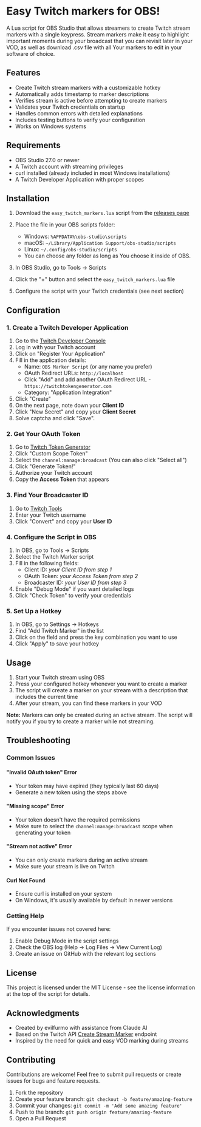 # Easy Twitch markers for OBS!

A Lua script for OBS Studio that allows streamers to create Twitch stream markers with a single keypress. Stream markers make it easy to highlight important moments during your broadcast that you can revisit later in your VOD, as well as download .csv file with all Your markers to edit in your software of choice.

## Features

- Create Twitch stream markers with a customizable hotkey
- Automatically adds timestamp to marker descriptions
- Verifies stream is active before attempting to create markers
- Validates your Twitch credentials on startup
- Handles common errors with detailed explanations
- Includes testing buttons to verify your configuration
- Works on Windows systems

## Requirements

- OBS Studio 27.0 or newer
- A Twitch account with streaming privileges
- curl installed (already included in most Windows installations)
- A Twitch Developer Application with proper scopes

## Installation

1. Download the `easy_twitch_markers.lua` script from the [releases page](https://github.com/furmonenko/easy-markers-twitch/releases/tag/Easy-Twitch-Markers)

2. Place the file in your OBS scripts folder:
   - Windows: `%APPDATA%\obs-studio\scripts`
   - macOS: `~/Library/Application Support/obs-studio/scripts`
   - Linux: `~/.config/obs-studio/scripts`
   - You can choose any folder as long as You choose it inside of OBS.

3. In OBS Studio, go to Tools → Scripts

4. Click the "+" button and select the `easy_twitch_markers.lua` file

5. Configure the script with your Twitch credentials (see next section)

## Configuration

### 1. Create a Twitch Developer Application

1. Go to the [Twitch Developer Console](https://dev.twitch.tv/console)
2. Log in with your Twitch account
3. Click on "Register Your Application"
4. Fill in the application details:
   - Name: `OBS Marker Script` (or any name you prefer)
   - OAuth Redirect URLs: `http://localhost`
   - Click "Add" and add another OAuth Redirect URL - `https://twitchtokengenerator.com`
   - Category: "Application Integration"
5. Click "Create"
6. On the next page, note down your **Client ID**
7. Click "New Secret" and copy your **Client Secret**
8. Solve captcha and click "Save".

### 2. Get Your OAuth Token

1. Go to [Twitch Token Generator](https://twitchtokengenerator.com/)
2. Click "Custom Scope Token"
3. Select the `channel:manage:broadcast` (You can also click "Select all")
4. Click "Generate Token!"
5. Authorize your Twitch account
6. Copy the **Access Token** that appears

### 3. Find Your Broadcaster ID

1. Go to [Twitch Tools](https://www.streamweasels.com/tools/convert-twitch-username-to-user-id/)
2. Enter your Twitch username
3. Click "Convert" and copy your **User ID**

### 4. Configure the Script in OBS

1. In OBS, go to Tools → Scripts
2. Select the Twitch Marker script
3. Fill in the following fields:
   - Client ID: *your Client ID from step 1*
   - OAuth Token: *your Access Token from step 2*
   - Broadcaster ID: *your User ID from step 3*
4. Enable "Debug Mode" if you want detailed logs
5. Click "Check Token" to verify your credentials

### 5. Set Up a Hotkey

1. In OBS, go to Settings → Hotkeys
2. Find "Add Twitch Marker" in the list
3. Click on the field and press the key combination you want to use
4. Click "Apply" to save your hotkey

## Usage

1. Start your Twitch stream using OBS
2. Press your configured hotkey whenever you want to create a marker
3. The script will create a marker on your stream with a description that includes the current time
4. After your stream, you can find these markers in your VOD

**Note:** Markers can only be created during an active stream. The script will notify you if you try to create a marker while not streaming.

## Troubleshooting

### Common Issues

#### "Invalid OAuth token" Error
- Your token may have expired (they typically last 60 days)
- Generate a new token using the steps above

#### "Missing scope" Error
- Your token doesn't have the required permissions
- Make sure to select the `channel:manage:broadcast` scope when generating your token

#### "Stream not active" Error
- You can only create markers during an active stream
- Make sure your stream is live on Twitch

#### Curl Not Found
- Ensure curl is installed on your system
- On Windows, it's usually available by default in newer versions

### Getting Help

If you encounter issues not covered here:

1. Enable Debug Mode in the script settings
2. Check the OBS log (Help → Log Files → View Current Log)
3. Create an issue on GitHub with the relevant log sections

## License

This project is licensed under the MIT License - see the license information at the top of the script for details.

## Acknowledgments

- Created by evilfurmo with assistance from Claude AI
- Based on the Twitch API [Create Stream Marker](https://dev.twitch.tv/docs/api/reference#create-stream-marker) endpoint
- Inspired by the need for quick and easy VOD marking during streams

## Contributing

Contributions are welcome! Feel free to submit pull requests or create issues for bugs and feature requests.

1. Fork the repository
2. Create your feature branch: `git checkout -b feature/amazing-feature`
3. Commit your changes: `git commit -m 'Add some amazing feature'`
4. Push to the branch: `git push origin feature/amazing-feature`
5. Open a Pull Request
